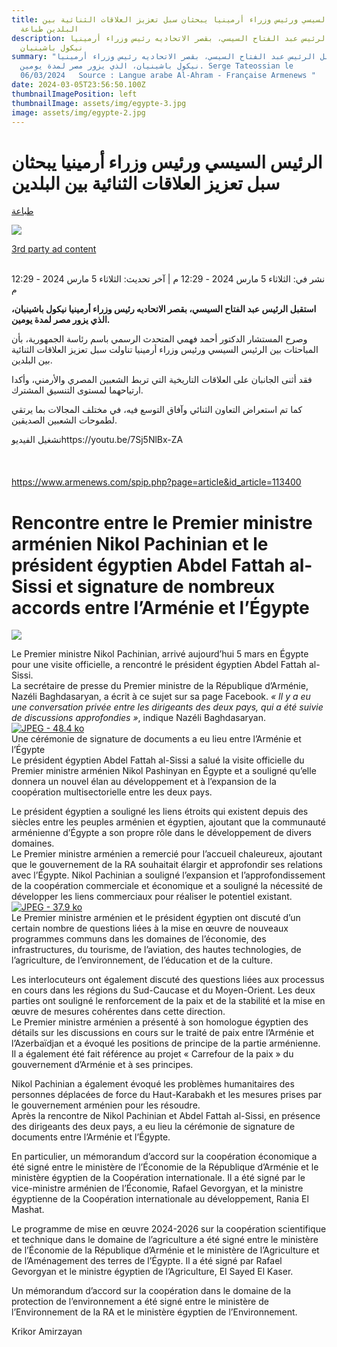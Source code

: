 ```yaml
---
title: الرئيس السيسي ورئيس وزراء أرمينيا يبحثان سبل تعزيز العلاقات الثنائية بين
  البلدين طباعة
description: استقبل الرئيس عبد الفتاح السيسي، بقصر الاتحاديه رئيس وزراء أرمينيا
  نيكول باشينيان
summary: "استقبل الرئيس عبد الفتاح السيسي، بقصر الاتحاديه رئيس وزراء أرمينيا
  نيكول باشينيان، الذي يزور مصر لمدة يومين. Serge Tateossian le
  06/03/2024   Source : Langue arabe Al-Ahram - Française Armenews "
date: 2024-03-05T23:56:50.100Z
thumbnailImagePosition: left
thumbnailImage: assets/img/egypte-3.jpg
image: assets/img/egypte-2.jpg
---
```

<!--StartFragment-->

# الرئيس السيسي ورئيس وزراء أرمينيا يبحثان سبل تعزيز العلاقات الثنائية بين البلدين

[طباعة](https://www.shorouknews.com/news/print.aspx?cdate=05032024&id=58913e49-ca1c-4c68-9985-f578a3201631)

[](<javascript:return false;>)

[](https://www.shorouknews.com/news/view.aspx?cdate=05032024&id=58913e49-ca1c-4c68-9985-f578a3201631#)

![](https://www.shorouknews.com/uploadedimages/Other/original/%D8%B3%D8%B3%D8%B3%D8%B3%D8%B3%D8%AF%D8%AF%D8%AF%D8%AF%D8%AF%D8%AF%D8%AF%D8%AF%D8%AF%D8%AF%D8%AF%D8%AF%D8%AF%D8%AF%D8%AF%D8%AF%D8%AF%D8%AF%D8%AF%D8%AF%D8%AF%D8%AF%D8%AF%D8%AF%D8%AF%D8%AF%D8%AF%D8%AF%D8%AF%D8%AF%D8%AF%D8%AF%D8%AF%D8%AF%D8%AF%D8%AF%D8%AF%D8%AF%D8%AF%D8%AF%D8%AF%D8%AF%D8%AF.JPG)

[3rd party ad content](https://43bc7e4b24fe226e000b815cca65942a.safeframe.googlesyndication.com/safeframe/1-0-40/html/container.html)

\
نشر في: الثلاثاء 5 مارس 2024 - 12:29 م | آخر تحديث: الثلاثاء 5 مارس 2024 - 12:29 م

**استقبل الرئيس عبد الفتاح السيسي، بقصر الاتحاديه رئيس وزراء أرمينيا نيكول باشينيان، الذي يزور مصر لمدة يومين.**

وصرح المستشار الدكتور أحمد فهمي المتحدث الرسمي باسم رئاسة الجمهورية، بأن المباحثات بين الرئيس السيسي ورئيس وزراء أرمينيا تناولت سبل تعزيز العلاقات الثنائية بين البلدين.

فقد أثنى الجانبان على العلاقات التاريخية التي تربط الشعبين المصري والأرمني، وأكدا ارتياحهما لمستوى التنسيق المشترك.

كما تم استعراض التعاون الثنائي وآفاق التوسع فيه، في مختلف المجالات بما يرتقي لطموحات الشعبين الصديقين.

تشغيل الفيديوhttps://youtu.be/7Sj5NlBx-ZA\
\
\
\
https://www.armenews.com/spip.php?page=article&id_article=113400

<!--StartFragment-->

# Rencontre entre le Premier ministre arménien Nikol Pachinian et le président égyptien Abdel Fattah al-Sissi et signature de nombreux accords entre l’Arménie et l’Égypte

![](https://www.armenews.com/IMG/arton113400.jpg)

Le Premier ministre Nikol Pachinian, arrivé aujourd’hui 5 mars en Égypte pour une visite officielle, a rencontré le président égyptien Abdel Fattah al-Sissi.\
La secrétaire de presse du Premier ministre de la République d’Arménie, Nazéli Baghdasaryan, a écrit à ce sujet sur sa page Facebook. *« Il y a eu une conversation privée entre les dirigeants des deux pays, qui a été suivie de discussions approfondies »*, indique Nazéli Baghdasaryan.[![JPEG - 48.4 ko](https://www.armenews.com/local/cache-vignettes/L670xH431/281732-e65ae.jpg?1709645520)](https://www.armenews.com/IMG/jpg/3/5/2/281732.jpg "jpg/3/5/2/281732.jpg")\
Une cérémonie de signature de documents a eu lieu entre l’Arménie et l’Égypte\
Le président égyptien Abdel Fattah al-Sissi a salué la visite officielle du Premier ministre arménien Nikol Pashinyan en Égypte et a souligné qu’elle donnera un nouvel élan au développement et à l’expansion de la coopération multisectorielle entre les deux pays.

Le président égyptien a souligné les liens étroits qui existent depuis des siècles entre les peuples arménien et égyptien, ajoutant que la communauté arménienne d’Égypte a son propre rôle dans le développement de divers domaines.\
Le Premier ministre arménien a remercié pour l’accueil chaleureux, ajoutant que le gouvernement de la RA souhaitait élargir et approfondir ses relations avec l’Égypte. Nikol Pachinian a souligné l’expansion et l’approfondissement de la coopération commerciale et économique et a souligné la nécessité de développer les liens commerciaux pour réaliser le potentiel existant.\
[![JPEG - 37.9 ko](https://www.armenews.com/local/cache-vignettes/L670xH450/1131789-5fbb8.jpg?1709645187)](https://www.armenews.com/IMG/jpg/5/3/f/1131789.jpg "jpg/5/3/f/1131789.jpg")\
Le Premier ministre arménien et le président égyptien ont discuté d’un certain nombre de questions liées à la mise en œuvre de nouveaux programmes communs dans les domaines de l’économie, des infrastructures, du tourisme, de l’aviation, des hautes technologies, de l’agriculture, de l’environnement, de l’éducation et de la culture.

Les interlocuteurs ont également discuté des questions liées aux processus en cours dans les régions du Sud-Caucase et du Moyen-Orient. Les deux parties ont souligné le renforcement de la paix et de la stabilité et la mise en œuvre de mesures cohérentes dans cette direction.\
Le Premier ministre arménien a présenté à son homologue égyptien des détails sur les discussions en cours sur le traité de paix entre l’Arménie et l’Azerbaïdjan et a évoqué les positions de principe de la partie arménienne. Il a également été fait référence au projet « Carrefour de la paix » du gouvernement d’Arménie et à ses principes.

Nikol Pachinian a également évoqué les problèmes humanitaires des personnes déplacées de force du Haut-Karabakh et les mesures prises par le gouvernement arménien pour les résoudre.\
Après la rencontre de Nikol Pachinian et Abdel Fattah al-Sissi, en présence des dirigeants des deux pays, a eu lieu la cérémonie de signature de documents entre l’Arménie et l’Égypte.

En particulier, un mémorandum d’accord sur la coopération économique a été signé entre le ministère de l’Économie de la République d’Arménie et le ministère égyptien de la Coopération internationale. Il a été signé par le vice-ministre arménien de l’Économie, Rafael Gevorgyan, et la ministre égyptienne de la Coopération internationale au développement, Rania El Mashat.

Le programme de mise en œuvre 2024-2026 sur la coopération scientifique et technique dans le domaine de l’agriculture a été signé entre le ministère de l’Économie de la République d’Arménie et le ministère de l’Agriculture et de l’Aménagement des terres de l’Égypte. Il a été signé par Rafael Gevorgyan et le ministre égyptien de l’Agriculture, El Sayed El Kaser.

Un mémorandum d’accord sur la coopération dans le domaine de la protection de l’environnement a été signé entre le ministère de l’Environnement de la RA et le ministère égyptien de l’Environnement.

Krikor Amirzayan

<!--EndFragment-->